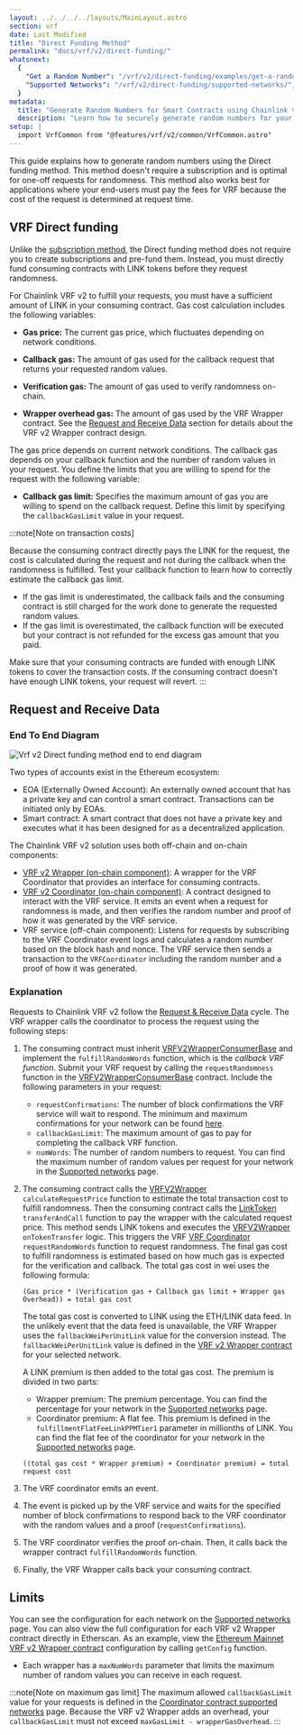 ```yaml
---
layout: ../../../../layouts/MainLayout.astro
section: vrf
date: Last Modified
title: "Direct Funding Method"
permalink: "docs/vrf/v2/direct-funding/"
whatsnext:
  {
    "Get a Random Number": "/vrf/v2/direct-funding/examples/get-a-random-number/",
    "Supported Networks": "/vrf/v2/direct-funding/supported-networks/",
  }
metadata:
  title: "Generate Random Numbers for Smart Contracts using Chainlink VRF v2 - Direct funding method"
  description: "Learn how to securely generate random numbers for your smart contract with Chainlink VRF v2. This guide uses the Direct funding method."
setup: |
  import VrfCommon from "@features/vrf/v2/common/VrfCommon.astro"
---
```


<VrfCommon callout="directFunding"/>

This guide explains how to generate random numbers using the Direct funding method. This method doesn't require a subscription and is optimal for one-off requests for randomness. This method also works best for applications where your end-users must pay the fees for VRF because the cost of the request is determined at request time.

## VRF Direct funding

Unlike the [subscription method](/vrf/v2/subscription/), the Direct funding method does not require you to create subscriptions and pre-fund them. Instead, you must directly fund consuming contracts with LINK tokens before they request randomness.

For Chainlink VRF v2 to fulfill your requests, you must have a sufficient amount of LINK in your consuming contract. Gas cost calculation includes the following variables:

- **Gas price:** The current gas price, which fluctuates depending on network conditions.

- **Callback gas:** The amount of gas used for the callback request that returns your requested random values.

- **Verification gas:** The amount of gas used to verify randomness on-chain.

- **Wrapper overhead gas:** The amount of gas used by the VRF Wrapper contract. See the [Request and Receive Data](#request-and-receive-data) section for details about the VRF v2 Wrapper contract design.

The gas price depends on current network conditions. The callback gas depends on your callback function and the number of random values in your request. You define the limits that you are willing to spend for the request with the following variable:

- **Callback gas limit:** Specifies the maximum amount of gas you are willing to spend on the callback request. Define this limit by specifying the `callbackGasLimit` value in your request.

:::note[Note on transaction costs]

Because the consuming contract directly pays the LINK for the request, the cost is calculated during the request and not during the callback when the randomness is fulfilled. Test your callback function to learn how to correctly estimate the callback gas limit.

- If the gas limit is underestimated, the callback fails and the consuming contract is still charged for the work done to generate the requested random values.
- If the gas limit is overestimated, the callback function will be executed but your contract is not refunded for the excess gas amount that you paid.

Make sure that your consuming contracts are funded with enough LINK tokens to cover the transaction costs. If the consuming contract doesn't have enough LINK tokens, your request will revert.
:::

## Request and Receive Data

### End To End Diagram

![Vrf v2 Direct funding method end to end diagram](/images/vrf/v2-direct-funding-e2e.webp)

Two types of accounts exist in the Ethereum ecosystem:

- EOA (Externally Owned Account): An externally owned account that has a private key and can control a smart contract. Transactions can be initiated only by EOAs.
- Smart contract: A smart contract that does not have a private key and executes what it has been designed for as a decentralized application.

The Chainlink VRF v2 solution uses both off-chain and on-chain components:

- [VRF v2 Wrapper (on-chain component)](https://github.com/smartcontractkit/chainlink/blob/develop/contracts/src/v0.8/VRFV2Wrapper.sol): A wrapper for the VRF Coordinator that provides an interface for consuming contracts.
- [VRF v2 Coordinator (on-chain component)](https://github.com/smartcontractkit/chainlink/blob/develop/contracts/src/v0.8/VRFCoordinatorV2.sol): A contract designed to interact with the VRF service. It emits an event when a request for randomness is made, and then verifies the random number and proof of how it was generated by the VRF service.
- VRF service (off-chain component): Listens for requests by subscribing to the VRF Coordinator event logs and calculates a random number based on the block hash and nonce. The VRF service then sends a transaction to the `VRFCoordinator` including the random number and a proof of how it was generated.

### Explanation

Requests to Chainlink VRF v2 follow the [Request & Receive Data](#request-and-receive-data) cycle. The VRF wrapper calls the coordinator to process the request using the following steps:

1. The consuming contract must inherit [VRFV2WrapperConsumerBase](https://github.com/smartcontractkit/chainlink/blob/develop/contracts/src/v0.8/VRFV2WrapperConsumerBase.sol) and implement the `fulfillRandomWords` function, which is the _callback VRF function_. Submit your VRF request by calling the `requestRandomness` function in the [VRFV2WrapperConsumerBase](https://github.com/smartcontractkit/chainlink/blob/develop/contracts/src/v0.8/VRFV2WrapperConsumerBase.sol) contract. Include the following parameters in your request:

   - `requestConfirmations`: The number of block confirmations the VRF service will wait to respond. The minimum and maximum confirmations for your network can be found [here](/vrf/v2/direct-funding/supported-networks/#configurations).
   - `callbackGasLimit`: The maximum amount of gas to pay for completing the callback VRF function.
   - `numWords`: The number of random numbers to request. You can find the maximum number of random values per request for your network in the [Supported networks](/vrf/v2/direct-funding/supported-networks/#configurations) page.

1. The consuming contract calls the [VRFV2Wrapper](https://github.com/smartcontractkit/chainlink/blob/develop/contracts/src/v0.8/VRFV2Wrapper.sol) `calculateRequestPrice` function to estimate the total transaction cost to fulfill randomness. Then the consuming contract calls the [LinkToken](https://github.com/smartcontractkit/chainlink/blob/develop/contracts/src/v0.4/LinkToken.sol) `transferAndCall` function to pay the wrapper with the calculated request price. This method sends LINK tokens and executes the [VRFV2Wrapper](https://github.com/smartcontractkit/chainlink/blob/develop/contracts/src/v0.8/VRFV2Wrapper.sol) `onTokenTransfer` logic. This triggers the VRF [VRF Coordinator](https://github.com/smartcontractkit/chainlink/blob/develop/contracts/src/v0.8/VRFCoordinatorV2.sol) `requestRandomWords` function to request randomness.
   The final gas cost to fulfill randomness is estimated based on how much gas is expected for the verification and callback. The total gas cost in wei uses the following formula:

   ```
   (Gas price * (Verification gas + Callback gas limit + Wrapper gas Overhead)) = total gas cost
   ```

   The total gas cost is converted to LINK using the ETH/LINK data feed. In the unlikely event that the data feed is unavailable, the VRF Wrapper uses the `fallbackWeiPerUnitLink` value for the conversion instead. The `fallbackWeiPerUnitLink` value is defined in the [VRF v2 Wrapper contract](/vrf/v2/direct-funding/supported-networks/#configurations) for your selected network.

   A LINK premium is then added to the total gas cost. The premium is divided in two parts:

   - Wrapper premium: The premium percentage. You can find the percentage for your network in the [Supported networks](/vrf/v2/direct-funding/supported-networks/#configurations) page.
   - Coordinator premium: A flat fee. This premium is defined in the `fulfillmentFlatFeeLinkPPMTier1` parameter in millionths of LINK. You can find the flat fee of the coordinator for your network in the [Supported networks](/vrf/v2/direct-funding/supported-networks/#configurations) page.

   ```
   ((total gas cost * Wrapper premium) + Coordinator premium) = total request cost
   ```

1. The VRF coordinator emits an event.

1. The event is picked up by the VRF service and waits for the specified number of block confirmations to respond back to the VRF coordinator with the random values and a proof (`requestConfirmations`).

1. The VRF coordinator verifies the proof on-chain. Then, it calls back the wrapper contract `fulfillRandomWords` function.

1. Finally, the VRF Wrapper calls back your consuming contract.

## Limits

You can see the configuration for each network on the [Supported networks](/vrf/v2/direct-funding/supported-networks/) page. You can also view the full configuration for each VRF v2 Wrapper contract directly in Etherscan. As an example, view the [Ethereum Mainnet VRF v2 Wrapper contract](https://etherscan.io/address/0x5A861794B927983406fCE1D062e00b9368d97Df6#readContract) configuration by calling `getConfig` function.

- Each wrapper has a `maxNumWords` parameter that limits the maximum number of random values you can receive in each request.

:::note[Note on maximum gas limit]
The maximum allowed `callbackGasLimit` value for your requests is defined in the [Coordinator contract supported networks](/vrf/v2/subscription/supported-networks/) page. Because the VRF v2 Wrapper adds an overhead, your `callbackGasLimit` must not exceed `maxGasLimit - wrapperGasOverhead`.
:::
